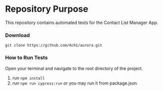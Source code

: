 # Repository Purpose
This repository contains automated tests for the Contact List Manager App.

### Download

``git clone https://github.com/4ch1/aurora.git``
### How to Run Tests
Open your terminal and navigate to the root directory of the project.

1) run ``npm install``
2) run ``npm run cypress:run`` or you may run it from package.json


